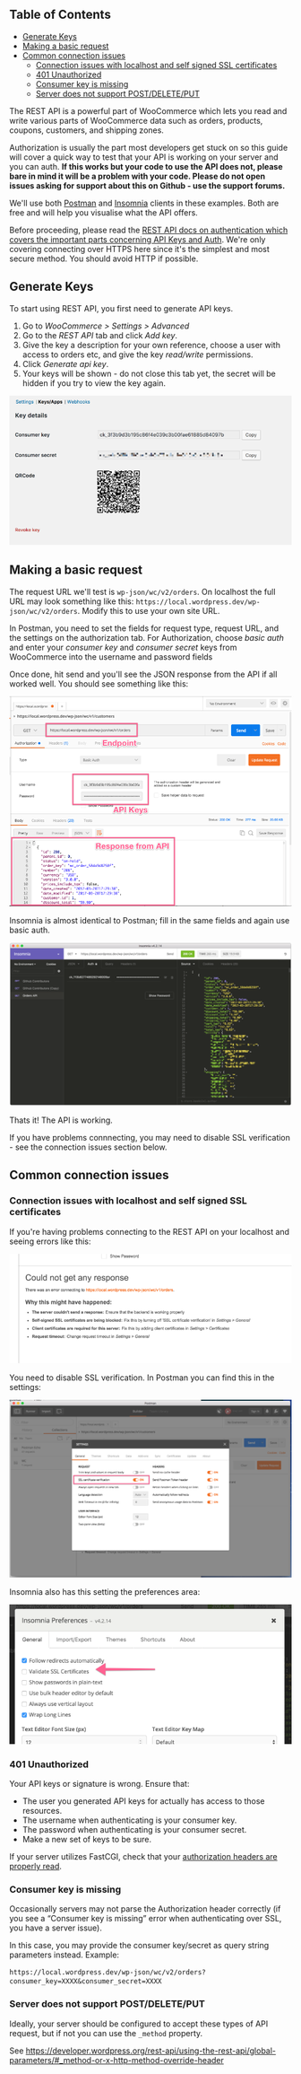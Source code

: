 <!-- START doctoc generated TOC please keep comment here to allow auto update -->
<!-- DON'T EDIT THIS SECTION, INSTEAD RE-RUN doctoc TO UPDATE -->
## Table of Contents

- [Generate Keys](#generate-keys)
- [Making a basic request](#making-a-basic-request)
- [Common connection issues](#common-connection-issues)
  - [Connection issues with localhost and self signed SSL certificates](#connection-issues-with-localhost-and-self-signed-ssl-certificates)
  - [401 Unauthorized](#401-unauthorized)
  - [Consumer key is missing](#consumer-key-is-missing)
  - [Server does not support POST/DELETE/PUT](#server-does-not-support-postdeleteput)

<!-- END doctoc generated TOC please keep comment here to allow auto update -->

The REST API is a powerful part of WooCommerce which lets you read and write various parts of WooCommerce data such as orders, products, coupons, customers, and shipping zones.

Authorization is usually the part most developers get stuck on so this guide will cover a quick way to test that your API is working on your server and you can auth. **If this works but your code to use the API does not, please bare in mind it will be a problem with your code. Please do not open issues asking for support about this on Github - use the support forums.**

We'll use both [Postman](https://www.getpostman.com/) and [Insomnia](https://insomnia.rest/) clients in these examples. Both are free and will help you visualise what the API offers.

Before proceeding, please read the [REST API docs on authentication which covers the important parts concerning API Keys and Auth](https://woocommerce.github.io/woocommerce-rest-api-docs/#authentication). We're only covering connecting over HTTPS here since it's the simplest and most secure method. You should avoid HTTP if possible.

## Generate Keys

To start using REST API, you first need to generate API keys. 

1. Go to *WooCommerce > Settings > Advanced*
2. Go to the *REST API* tab and click *Add key*.
3. Give the key a description for your own reference, choose a user with access to orders etc, and give the key *read/write* permissions.
4. Click *Generate api key*.
5. Your keys will be shown - do not close this tab yet, the secret will be hidden if you try to view the key again.

![Generated API Keys](examples-guides/images/keys.png)

## Making a basic request

The request URL we'll test is `wp-json/wc/v2/orders`. On localhost the full URL may look something like this: `https://local.wordpress.dev/wp-json/wc/v2/orders`. Modify this to use your own site URL.

In Postman, you need to set the fields for request type, request URL, and the settings on the authorization tab. For Authorization, choose *basic auth* and enter your *consumer key* and *consumer secret* keys from WooCommerce into the username and password fields

Once done, hit send and you'll see the JSON response from the API if all worked well. You should see something like this:

![Generated API Keys](examples-guides/images/postman.png)

Insomnia is almost identical to Postman; fill in the same fields and again use basic auth.

![Insomnia](examples-guides/images/insomnia.png)

Thats it! The API is working.

If you have problems connnecting, you may need to disable SSL verification - see the connection issues section below.

## Common connection issues

### Connection issues with localhost and self signed SSL certificates

If you're having problems connecting to the REST API on your localhost and seeing errors like this:

![SSL Error](examples-guides/images/sslerror.png)

You need to disable SSL verification. In Postman you can find this in the settings:

![Postman settings](examples-guides/images/postman-ssl.png)

Insomnia also has this setting the preferences area:

![Insomnia settings](examples-guides/images/insomnia-ssl.png)

### 401 Unauthorized

Your API keys or signature is wrong. Ensure that:

- The user you generated API keys for actually has access to those resources.
- The username when authenticating is your consumer key.
- The password when authenticating is your consumer secret.
- Make a new set of keys to be sure.

If your server utilizes FastCGI, check that your [authorization headers are properly read](https://support.metalocator.com/en/articles/1654091-wp-json-basic-auth-with-fastcgi). 

### Consumer key is missing

Occasionally servers may not parse the Authorization header correctly (if you see a “Consumer key is missing” error when authenticating over SSL, you have a server issue). 

In this case, you may provide the consumer key/secret as query string parameters instead. Example:

```
https://local.wordpress.dev/wp-json/wc/v2/orders?consumer_key=XXXX&consumer_secret=XXXX
```

### Server does not support POST/DELETE/PUT

Ideally, your server should be configured to accept these types of API request, but if not you can use the `_method` property. 

See https://developer.wordpress.org/rest-api/using-the-rest-api/global-parameters/#_method-or-x-http-method-override-header
